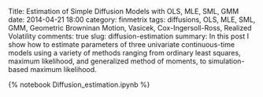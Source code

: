 Title: Estimation of Simple Diffusion Models with OLS, MLE, SML, GMM
date: 2014-04-21 18:00
category: finmetrix
tags: diffusions, OLS, MLE, SML, GMM, Geometric Browninan Motion, Vasicek, Cox-Ingersoll-Ross, Realized Volatility
comments: true
slug: diffusion-estimation
summary: In this post I show how to estimate parameters of three univariate continuous-time models using a variety of methods ranging from ordinary least squares, maximum likelihood, and generalized method of moments, to simulation-based maximum likelihood.

{% notebook Diffusion_estimation.ipynb %}
